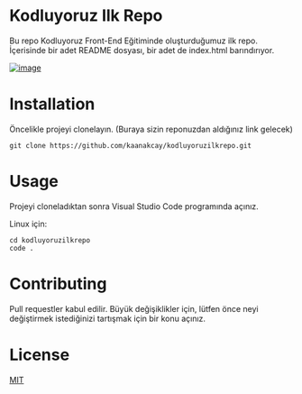 # Kodluyoruz Ilk Repo
Bu repo Kodluyoruz Front-End Eğitiminde oluşturduğumuz ilk repo. İçerisinde bir adet README dosyası, bir adet de index.html barındırıyor.

[![image](https://www.linkpicture.com/q/Ekran-Resmi-2022-07-25-17.41.49.png)](https://www.linkpicture.com/view.php?img=LPic62eb2fac1300d247071148)

# Installation
Öncelikle projeyi clonelayın. (Buraya sizin reponuzdan aldığınız link gelecek)

```
git clone https://github.com/kaanakcay/kodluyoruzilkrepo.git
```
# Usage
Projeyi cloneladıktan sonra Visual Studio Code programında açınız.

Linux için:

```
cd kodluyoruzilkrepo
code .
```
# Contributing
Pull requestler kabul edilir. Büyük değişiklikler için, lütfen önce neyi değiştirmek istediğinizi tartışmak için bir konu açınız.

# License
[MIT](https://choosealicense.com/licenses/mit/)


